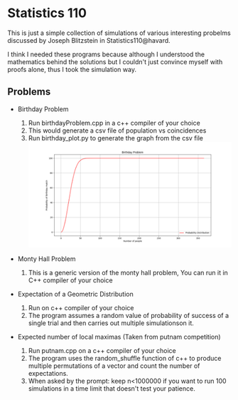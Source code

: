 # Statistics 110

This is just a simple collection of simulations of various interesting probelms discussed by Joseph Blitzstein in Statistics110@havard.

I think I needed these programs because although I understood the mathematics behind the solutions but I couldn't just convince myself with proofs
alone, thus I took the simulation way.

## Problems
 - Birthday Problem
    1. Run birthdayProblem.cpp in a c++ compiler of your choice
    2. This would generate a csv file of population vs coincidences
    3. Run birthday_plot.py to generate the graph from the csv file
![Birthday Problem Image](https://github.com/abhay447/stats110/raw/master/birthdays.png "Birthday Problem Image")

 - Monty Hall Problem
    1. This is a generic version of the monty hall problem, You can run it in C++ compiler of your choice

 - Expectation of a Geometric Distribution
    1. Run on c++ compiler of your choice
    2. The program assumes a random value of probability of success of a single trial and then carries out multiple simulationson it.
  
 - Expected number of local maximas (Taken from putnam competition)
    1. Run putnam.cpp on a c++ compiler of your choice
    2. The program uses the random_shuffle function of c++ to produce multiple permutations of a vector and count the number of expectations.
    3. When asked by the prompt: keep n<1000000 if you want to run 100 simulations in a time limit that doesn't test your patience. 
